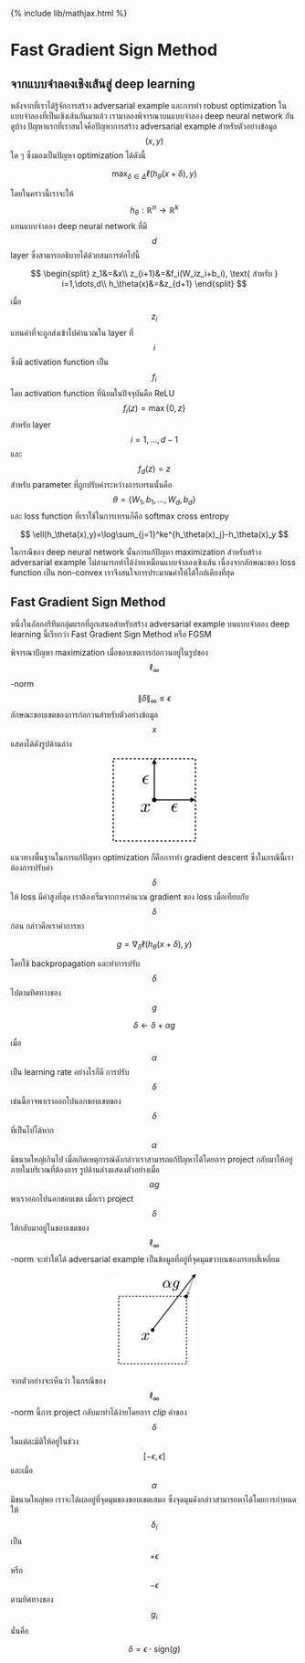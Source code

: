 {% include lib/mathjax.html %}
# Fast Gradient Sign Method

## จากแบบจำลองเชิงเส้นสู่ deep learning
หลังจากที่เราได้รู้จักการสร้าง adversarial example และการทำ robust optimization ในแบบจำลองที่เป็นเชิงเส้นกันมาแล้ว 
เรามาลองพิจารณาบนแบบจำลอง deep neural network กันดูบ้าง ปัญหาแรกที่เราสนใจคือปัญหาการสร้าง adversarial example
สำหรับตัวอย่างข้อมูล $$(x,y)$$ ใด ๆ ซึ่งมองเป็นปัญหา optimization ได้ดังนี้

$$
\max_{\delta\in\Delta}\ell(h_\theta(x+\delta),y)
$$

โดยในคราวนี้เราจะให้ $$h_\theta:\mathbb{R}^n\rightarrow\mathbb{R}^k$$ แทนแบบจำลอง deep neural network ที่มี $$d$$ layer ซึ่งสามารถอธิบายได้ด้วยสมการต่อไปนี้

$$
\begin{split}
z_1&=&x\\
z_{i+1}&=&f_i(W_iz_i+b_i), \text{ สำหรับ } i=1,\dots,d\\
h_\theta(x)&=&z_{d+1}
\end{split}
$$

เมื่อ $$z_i$$ แทนค่าที่จะถูกส่งเข้าไปคำนวณใน layer ที่ $$i$$ ซึ่งมี activation function เป็น $$f_i$$ โดย activation function ที่นิยมในปัจจุบันคือ ReLU $$f_i(z)=\max\{0,z\}$$ สำหรับ layer $$i=1,\dots,d-1$$ และ $$f_d(z)=z$$ สำหรับ parameter ที่ถูกปรับค่าระหว่างการเทรนนั้นคือ $$\theta=\{W_1,b_1,\dots,W_d,b_d\}$$ และ loss function ที่เราใช้ในการเทรนก็คือ softmax cross entropy

$$
\ell(h_\theta(x),y)=\log\sum_{j=1}^ke^{h_\theta(x)_j}-h_\theta(x)_y
$$

ในกรณีของ deep neural network นั้นการแก้ปัญหา maximization สำหรับสร้าง adversarial example ไม่สามารถทำได้ง่ายเหมือนแบบจำลองเชิงเส้น เนื่องจากลักษณะของ loss function เป็น non-convex เราจึงสนใจการประมาณค่าให้ได้ใกล้เคียงที่สุด

## Fast Gradient Sign Method
หนึ่งในอัลกอริทึมกลุ่มแรกที่ถูกเสนอสำหรับสร้าง adversarial example บนแบบจำลอง deep learning นี้เรียกว่า Fast Gradient Sign Method หรือ FGSM

พิจารณาปัญหา maximization เมื่อขอบเขตการก่อกวนอยู่ในรูปของ $$\ell_\infty$$-norm $$\|\delta\|_\infty\leq\epsilon$$ ลักษณะขอบเขตของการก่อกวนสำหรับตัวอย่างข้อมูล $$x$$ แสดงได้ดังรูปด้านล่าง

<p align="center">
<img width="150" src="https://raw.githubusercontent.com/vacharapat/Adversarial-Machine-Learning/master/images/perturbation.png">
</p>

แนวทางพื้นฐานในการแก้ปัญหา optimization ก็คือการทำ gradient descent ซึ่งในกรณีนี้เราต้องการปรับค่า $$\delta$$ ให้ loss มีค่าสูงที่สุด เราต้องเริ่มจากการคำนวณ gradient ของ loss เมื่อเทียบกับ $$\delta$$ ก่อน กล่าวคือเราคำการหา

$$
g=\nabla_\delta\ell(h_\theta(x+\delta),y)
$$

โดยใช้ backpropagation และทำการปรับ $$\delta$$ ไปตามทิศทางของ $$g$$

$$\delta\leftarrow\delta+\alpha g$$

เมื่อ $$\alpha$$ เป็น learning rate อย่างไรก็ดี การปรับ $$\delta$$ เช่นนี้อาจพาเราออกไปนอกขอบเขตของ $$\delta$$ ที่เป็นไปได้หาก $$\alpha$$ มีขนาดใหญ่เกินไป เมื่อเกิดเหตุการณ์ดังกล่าวเราสามารถแก้ปัญหาได้โดยการ project กลับมาให้อยู่ภายในบริเวณที่ต้องการ รูปด้านล่างแสดงตัวอย่างเมื่อ $$\alpha g$$ พาเราออกไปนอกขอบเขต เมื่อเรา project $$\delta$$ ให้กลับมาอยู่ในขอบเขตของ $$\ell_\infty$$-norm จะทำให้ได้ adversarial example เป็นข้อมูลที่อยู่ที่จุดมุมขวาบนของกรอบสี่เหลี่ยม

<p align="center">
<img width="150" src="https://raw.githubusercontent.com/vacharapat/Adversarial-Machine-Learning/master/images/fgsm.png">
</p>

จากตัวอย่างจะเห็นว่า ในกรณีของ $$\ell_\infty$$-norm นี้การ project กลับมาทำได้ง่ายโดยการ _clip_ ค่าของ $$\delta$$ ในแต่ละมิติให้อยู่ในช่วง $$[-\epsilon,\epsilon]$$ และเมื่อ $$\alpha$$ มีขนาดใหญ่พอ เราจะได้ผลอยู่ที่จุดมุมของขอบเขตเสมอ ซึ่งจุดมุมดังกล่าวสามารถหาได้โดยการกำหนดให้ $$\delta_i$$ เป็น $$+\epsilon$$ หรือ $$-\epsilon$$ ตามทิศทางของ $$g_i$$ นั่นคือ

$$
\delta = \epsilon\cdot\text{sign}(g)
$$
